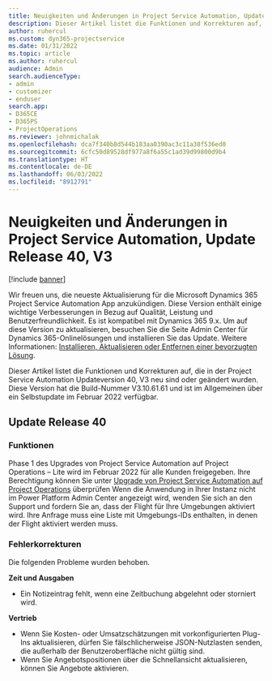 ```yaml
---
title: Neuigkeiten und Änderungen in Project Service Automation, Update Release 40, V3
description: Dieser Artikel listet die Funktionen und Korrekturen auf, die in Microsoft Dynamics 365 Project Service Automation Updateversion 40, V3, zur Verfügung stehen.
author: ruhercul
ms.custom: dyn365-projectservice
ms.date: 01/31/2022
ms.topic: article
ms.author: ruhercul
audience: Admin
search.audienceType:
- admin
- customizer
- enduser
search.app:
- D365CE
- D365PS
- ProjectOperations
ms.reviewer: johnmichalak
ms.openlocfilehash: dca7f340b8d544b183aa0390ac3c11a38f536ed0
ms.sourcegitcommit: 6cfc50d89528df977a8f6a55c1ad39d99800d9b4
ms.translationtype: HT
ms.contentlocale: de-DE
ms.lasthandoff: 06/03/2022
ms.locfileid: "8912791"
---
```

# <a name="whats-new-or-changed-in-project-service-automation-update-release-40-v3"></a>Neuigkeiten und Änderungen in Project Service Automation, Update Release 40, V3

[!include [banner](../includes/psa-now-project-operations.md)]

Wir freuen uns, die neueste Aktualisierung für die Microsoft Dynamics 365 Project Service Automation App anzukündigen. Diese Version enthält einige wichtige Verbesserungen in Bezug auf Qualität, Leistung und Benutzerfreundlichkeit. Es ist kompatibel mit Dynamics 365 9.x. Um auf diese Version zu aktualisieren, besuchen Sie die Seite Admin Center für Dynamics 365-Onlinelösungen und installieren Sie das Update. Weitere Informationen: [Installieren, Aktualisieren oder Entfernen einer bevorzugten Lösung](/power-platform/admin/install-remove-preferred-solution).

Dieser Artikel listet die Funktionen und Korrekturen auf, die in der Project Service Automation Updateversion 40, V3 neu sind oder geändert wurden. Diese Version hat die Build-Nummer V3.10.61.61 und ist im Allgemeinen über ein Selbstupdate im Februar 2022 verfügbar.

## <a name="update-release-40"></a>Update Release 40

### <a name="features"></a>Funktionen
Phase 1 des Upgrades von Project Service Automation auf Project Operations – Lite wird im Februar 2022 für alle Kunden freigegeben. Ihre Berechtigung können Sie unter [Upgrade von Project Service Automation auf Project Operations](upgrade-project-operations-non-stocked.md) überprüfen Wenn die Anwendung in Ihrer Instanz nicht im Power Platform Admin Center angezeigt wird, wenden Sie sich an den Support und fordern Sie an, dass der Flight für Ihre Umgebungen aktiviert wird. Ihre Anfrage muss eine Liste mit Umgebungs-IDs enthalten, in denen der Flight aktiviert werden muss.

### <a name="bug-fixes"></a>Fehlerkorrekturen

Die folgenden Probleme wurden behoben.

**Zeit und Ausgaben**
- Ein Notizeintrag fehlt, wenn eine Zeitbuchung abgelehnt oder storniert wird. 

**Vertrieb**

- Wenn Sie Kosten- oder Umsatzschätzungen mit vorkonfigurierten Plug-Ins aktualisieren, dürfen Sie fälschlicherweise JSON-Nutzlasten senden, die außerhalb der Benutzeroberfläche nicht gültig sind.
- Wenn Sie Angebotspositionen über die Schnellansicht aktualisieren, können Sie Angebote aktivieren.
